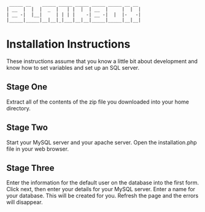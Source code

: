      _____ __    _____ _____ _____ _____ _____ __ __ 
    | __  |  |  |  _  |   | |  |  | __  |     |  |  |
    | __ -|  |__|     | | | |    -| __ -|  |  |-   -|
    |_____|_____|__|__|_|___|__|__|_____|_____|__|__|


# Installation Instructions
These instructions assume that you know a little bit about development and know how to set variables and set up an SQL server.

## Stage One 
Extract all of the contents of the zip file you downloaded into your home directory.

## Stage Two
Start your MySQL server and your apache server.
Open the installation.php file in your web browser.

## Stage Three
Enter the information for the default user on the database into the first form.
Click next, then enter your details for your MySQL server.
Enter a name for your database. This will be created for you. Refresh the page and the errors will disappear.